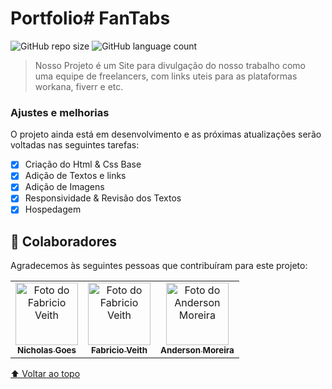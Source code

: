 # Portfolio# FanTabs

<!---Esses são exemplos. Veja https://shields.io para outras pessoas ou para personalizar este conjunto de escudos. Você pode querer incluir dependências, status do projeto e informações de licença aqui--->

![GitHub repo size](https://shields.io/github/repo-size/FanTabs/Portfolio-FanTabs?style=for-the-badge)
![GitHub language count](https://img.shields.io/github/languages/count/FanTabs/Portfolio-FanTabs?style=for-the-badge)

> Nosso Projeto é um Site para divulgação do nosso trabalho como uma equipe de freelancers, com links uteis para as plataformas workana, fiverr e etc.

### Ajustes e melhorias

O projeto ainda está em desenvolvimento e as próximas atualizações serão voltadas nas seguintes tarefas:

- [x] Criação do Html & Css Base
- [x] Adição de Textos e links
- [x] Adição de Imagens
- [x] Responsividade & Revisão dos Textos
- [x] Hospedagem

## 🤝 Colaboradores

Agradecemos às seguintes pessoas que contribuíram para este projeto:

<table>
  <tr>
  <td align="center">
      <a href="https://github.com/Nicholas-Goes">
        <img src="https://avatars3.githubusercontent.com/Nicholas-Goes" width="100px;" alt="Foto do Fabricio Veith"/><br>
        <sub>
          <b>Nicholas Goes</b>
        </sub>
      </a>
    </td>
    <td align="center">
      <a href="https://github.com/FabricioVeith">
        <img src="https://avatars3.githubusercontent.com/FabricioVeith" width="100px;" alt="Foto do Fabricio Veith"/><br>
        <sub>
          <b>Fabricio Veith</b>
        </sub>
      </a>
    </td>
    <td align="center">
      <a href="https://github.com/Anderson-Moreira">
        <img src="https://avatars3.githubusercontent.com/Anderson-Moreira" width="100px;" alt="Foto do Anderson Moreira"/><br>
        <sub>
          <b>Anderson Moreira</b>
        </sub>
      </a>
    </td>
  </tr>
</table>


[⬆ Voltar ao topo](#Site-Chrono-Trigger)<br>
